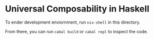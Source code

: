 # Universal Composability in Haskell

To ender development enviornment, run `nix-shell` in this directory.

From there, you can run `cabal build` or `cabal repl` to inspect the code.
